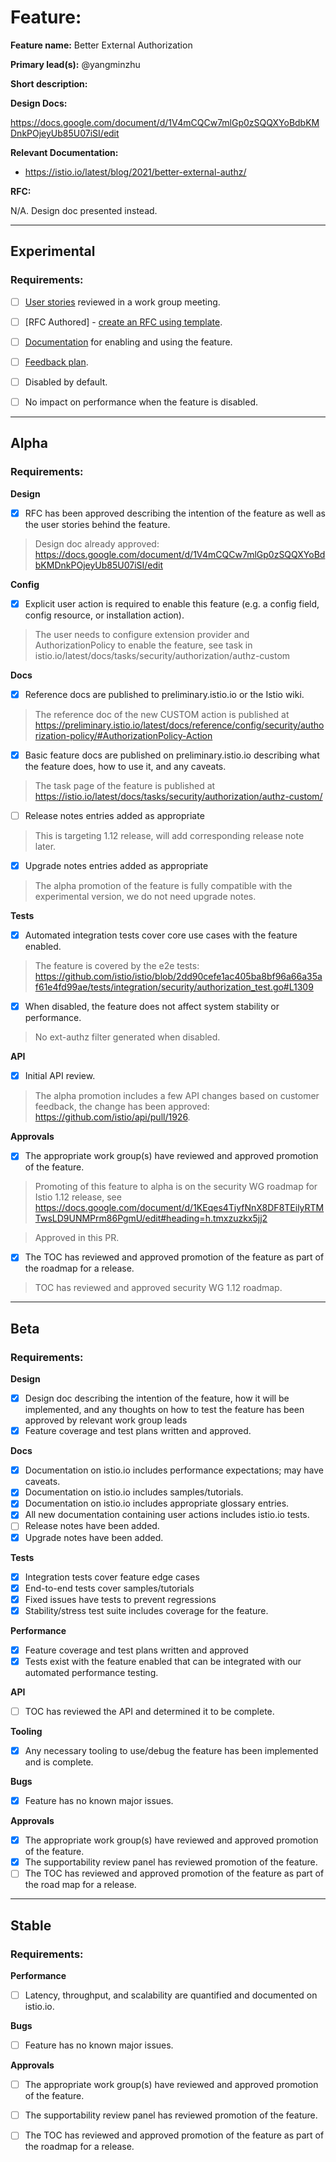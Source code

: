 [//]: # (The syntax preceeding this line is a comment marker used to help guide the author in populating this document)
[//]: # (to github. Unlike HTML comments commonly used throughout istio.io documentation, this comment will not be rendered)
[//]: # (by github. Comments must be separated by carriage return preceding and concluding the text and be a single line.)

[//]: # (This is a living document representing the maturity of a feature. Completion of this template enables Istio work groups)
[//]: # (to collect information on potential new functionality. This template should be completed before users are exposed to)
[//]: # (any new experimental feature. Please complete this template during development.)

[//]: # (The feature implementation section must be completed before submission of the document.)

# Feature:

[//]: # (All information in this section is mandatory.)

**Feature name:** Better External Authorization

[//]: # (The name of the feature, e.g. Multiple control planes)

**Primary lead(s):** @yangminzhu

[//]: # (The primary lead or leads responsible for the feature. These individuals serve as a point of contact for the feature.)

**Short description:**

[//]: # (A short description of the feature. One or two sentences maximum.)


**Design Docs:**

[//]: # (Design docs for feature)

https://docs.google.com/document/d/1V4mCQCw7mlGp0zSQQXYoBdbKMDnkPOjeyUb85U07iSI/edit

**Relevant Documentation:**

[//]: # (Links to relevant documentation for feature)

* https://istio.io/latest/blog/2021/better-external-authz/
  
**RFC:**

[//]: # (Link to RFC for feature)
N/A. Design doc presented instead. 


---

## Experimental

### Requirements:

[//]: # (All information in this section is mandatory for promotion. Please modify the links in this)
[//]: # (section.)

- [ ] [User stories](insert_your_link_here) reviewed in a work group meeting.

[//]: # (User stories are a way to communicate user value. User stories follow the style)
[//]: # (as a [type of user], I want [an action] so that [a benefit/a value]. Istio currently has no user)
[//]: # (story template. Maybe you can make one?)

[//]: # (User stories must be presented in a work group meeting. They need no approval and are later integrated)
[//]: # (into the RFCs, which do need approval for alpha. You may find value to negotiate within the work group where the)
[//]: # (user stories are presented to help clarify the user stories.)

- [ ] [RFC Authored] - [create an RFC using template](https://docs.google.com/document/d/1ewJoCcw5-04crH-M0xw4zFxz1cfwVCPnNyW4K3m4Yyc/template/preview).

[//]: # (An RFC is mandatory to graduate to experimental. The RFC does not have to be reviewed in a work group)
[//]: # (meeting to graduate to experimental.)

- [ ] [Documentation](insert_your_link_here) for enabling and using the feature.

[//]: # (The documentation instructions may exist on the developer wiki or the team drive. They may include instructions)
[//]: # (for building running a `istioctl experimental command`, or using the preview profile,)
[//]: # (or any other relevant information.)

- [ ] [Feedback plan](insert_your_link_here).

[//]: # (This may include user feedback meetings, discuss.istio.io conversations, GitHub issues, or mailing lists.)

- [ ] Disabled by default.

- [ ] No impact on performance when the feature is disabled.

---

## Alpha

### Requirements: 

**Design**

- [x] RFC has been approved describing the intention of the feature as well as the user stories behind the feature. 

> Design doc already approved: https://docs.google.com/document/d/1V4mCQCw7mlGp0zSQQXYoBdbKMDnkPOjeyUb85U07iSI/edit

**Config**

- [x] Explicit user action is required to enable this feature (e.g. a config field, config resource, or installation action). 

> The user needs to configure extension provider and AuthorizationPolicy to enable the feature, see task in istio.io/latest/docs/tasks/security/authorization/authz-custom

**Docs**

- [x] Reference docs are published to preliminary.istio.io or the Istio wiki.

> The reference doc of the new CUSTOM action is published at https://preliminary.istio.io/latest/docs/reference/config/security/authorization-policy/#AuthorizationPolicy-Action

- [x] Basic feature docs are published on preliminary.istio.io describing what the feature does, how to use it, and any caveats.

> The task page of the feature is published at https://istio.io/latest/docs/tasks/security/authorization/authz-custom/

- [ ] Release notes entries added as appropriate

> This is targeting 1.12 release, will add corresponding release note later.

- [x] Upgrade notes entries added as appropriate

> The alpha promotion of the feature is fully compatible with the experimental version, we do not need upgrade notes.

**Tests**

- [x] Automated integration tests cover core use cases with the feature enabled.

> The feature is covered by the e2e tests: https://github.com/istio/istio/blob/2dd90cefe1ac405ba8bf96a66a35af61e4fd99ae/tests/integration/security/authorization_test.go#L1309

- [x] When disabled, the feature does not affect system stability or performance. 

> No ext-authz filter generated when disabled.


**API**

- [x] Initial API review.

> The alpha promotion includes a few API changes based on customer feedback, the change has been approved: https://github.com/istio/api/pull/1926.

**Approvals**

- [x] The appropriate work group(s) have reviewed and approved promotion of the feature.

> Promoting of this feature to alpha is on the security WG roadmap for Istio 1.12 release, see https://docs.google.com/document/d/1KEqes4TiyfNnX8DF8TEilyRTMTwsLD9UNMPrm86PgmU/edit#heading=h.tmxzuzkx5jj2

> Approved in this PR.

- [x] The TOC has reviewed and approved promotion of the feature as part of the roadmap for a release.

> TOC has reviewed and approved security WG 1.12 roadmap.

---

## Beta

### Requirements: 

**Design**

- [x] Design doc describing the intention of the feature, how it will be
	implemented, and any thoughts on how to test the feature has been approved by
	relevant work group leads
- [x] Feature coverage and test plans written and approved.

**Docs** 

- [x] Documentation on istio.io includes performance expectations; may have caveats. 
- [x] Documentation on istio.io includes samples/tutorials. 
- [x] Documentation on istio.io includes appropriate glossary entries. 
- [x] All new documentation containing user actions includes istio.io tests.
- [ ] Release notes have been added. 
- [x] Upgrade notes have been added. 

**Tests**

- [x] Integration tests cover feature edge cases
- [x] End-to-end tests cover samples/tutorials
- [x] Fixed issues have tests to prevent regressions
- [x] Stability/stress test suite includes coverage for the feature.

**Performance**

- [x] Feature coverage and test plans written and approved 
- [x] Tests exist with the feature enabled that can be integrated with our automated performance testing.

**API**

- [ ] TOC has reviewed the API and determined it to be complete. 

**Tooling**

- [x] Any necessary tooling to use/debug the feature has been implemented and is complete. 

**Bugs**

- [x] Feature has no known major issues.

**Approvals**

- [x] The appropriate work group(s) have reviewed and approved promotion of the feature.
- [x] The supportability review panel has reviewed promotion of the feature.  
- [ ] The TOC has reviewed and approved promotion of the feature as part of the
	road map for a release.

---

## Stable

### Requirements: 

**Performance**

- [ ] Latency, throughput, and scalability are quantified and documented on
	istio.io. 

**Bugs**

- [ ] Feature has no known major issues. 

**Approvals**

- [ ] The appropriate work group(s) have reviewed and approved promotion of the feature.
- [ ] The supportability review panel has reviewed promotion of the feature.  
- [ ] The TOC has reviewed and approved promotion of the feature as part of the
	roadmap for a release.



